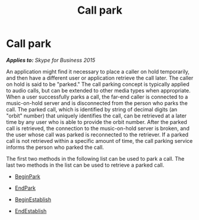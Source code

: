 ﻿---
title: Call park
TOCTitle: Call park
ms:assetid: 555e8378-4124-49d8-bada-08dc636bde33
ms:mtpsurl: https://msdn.microsoft.com/en-us/library/Dn466006(v=office.16)
ms:contentKeyID: 65239933
ms.date: 07/27/2015
mtps_version: v=office.16
---

# Call park


_**Applies to:** Skype for Business 2015_

An application might find it necessary to place a caller on hold temporarily, and then have a different user or application retrieve the call later. The caller on hold is said to be "parked." The call parking concept is typically applied to audio calls, but can be extended to other media types when appropriate. When a user successfully parks a call, the far-end caller is connected to a music-on-hold server and is disconnected from the person who parks the call. The parked call, which is identified by string of decimal digits (an "orbit" number) that uniquely identifies the call, can be retrieved at a later time by any user who is able to provide the orbit number. After the parked call is retrieved, the connection to the music-on-hold server is broken, and the user whose call was parked is reconnected to the retriever. If a parked call is not retrieved within a specific amount of time, the call parking service informs the person who parked the call.

The first two methods in the following list can be used to park a call. The last two methods in the list can be used to retrieve a parked call.

  - [BeginPark](https://msdn.microsoft.com/en-us/library/hh384250\(v=office.16\))

  - [EndPark](https://msdn.microsoft.com/en-us/library/hh349305\(v=office.16\))

  - [BeginEstablish](https://msdn.microsoft.com/en-us/library/hh349055\(v=office.16\))

  - [EndEstablish](https://msdn.microsoft.com/en-us/library/hh349248\(v=office.16\))

